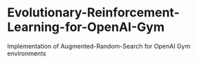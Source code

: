 # Evolutionary-Reinforcement-Learning-for-OpenAI-Gym
Implementation of Augmented-Random-Search for OpenAI Gym environments
